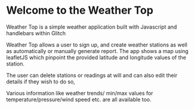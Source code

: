 Welcome to the Weather Top
==============================

Weather Top is a simple weather application built with Javascript and handlebars within Glitch

Weather Top allows a user to sign up, and create weather stations as well as automatically or manually generate report.
The app shows a map using leafletJS which pinpoint the provided latitude and longitude values of the station.

The user can delete stations or readings at will and can also edit their details if they wish to do so,

Various information like weather trends/ min/max values for temperature/pressure/wind speed etc. are all available too.


